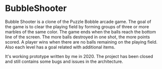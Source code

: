 # BubbleShooter
Bubble Shooter is a clone of the Puzzle Bobble arcade game.
The goal of the game is to clear the playing field by forming groups of three or more marbles of the same color. The game ends when the balls reach the bottom line of the screen. The more balls destroyed in one shot, the more points scored. A player wins when there are no balls remaining on the playing field.
Also each level has a goal related with additional items. 

It's working prototype written by me in 2020. 
The project has been closed and still contains some bugs and issues in the architecture.

